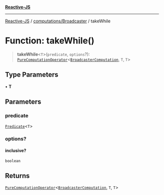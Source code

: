 [**Reactive-JS**](../../../README.md)

***

[Reactive-JS](../../../README.md) / [computations/Broadcaster](../README.md) / takeWhile

# Function: takeWhile()

> **takeWhile**\<`T`\>(`predicate`, `options`?): [`PureComputationOperator`](../../type-aliases/PureComputationOperator.md)\<[`BroadcasterComputation`](../interfaces/BroadcasterComputation.md), `T`, `T`\>

## Type Parameters

• **T**

## Parameters

### predicate

[`Predicate`](../../../functions/type-aliases/Predicate.md)\<`T`\>

### options?

#### inclusive?

`boolean`

## Returns

[`PureComputationOperator`](../../type-aliases/PureComputationOperator.md)\<[`BroadcasterComputation`](../interfaces/BroadcasterComputation.md), `T`, `T`\>
